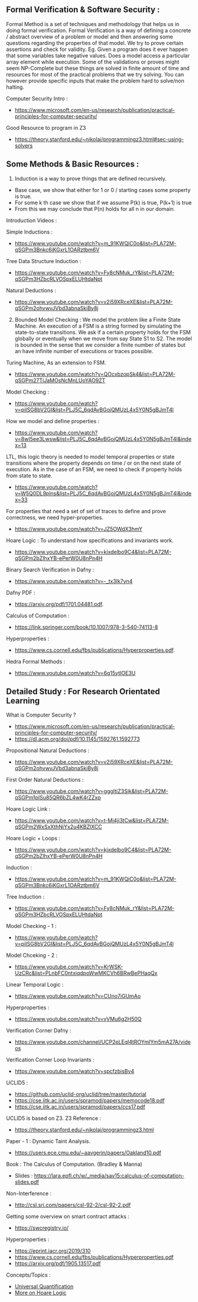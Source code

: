 ## Formal Verification & Software Security : 

Formal Method is a set of techniques and methodology that helps us in
doing formal verification. Formal Verification is a way of defining a
concrete / abstract overview of a problem or model and then answering some
questions regarding the properties of that model. We try to prove certain
assertions and check for validity. Eg. Given a program does it ever happen
that some variables take negative values. Does a model access a particular
array element while execution. Some of the validations or proves might
seem NP-Complete but these things are solved in finite amount of time and
resources for most of the practical problems that we try solving. You can
however provide specific inputs that make the problem hard to solve/non
halting.

Computer Security Intro : 
- https://www.microsoft.com/en-us/research/publication/practical-principles-for-computer-security/

Good Resource to program in Z3 
- https://theory.stanford.edu/~nikolaj/programmingz3.html#sec-using-solvers

## Some Methods & Basic Resources : 

1. Induction is a way to prove things that are defined recursively.
- Base case, we show that either for 1 or 0 / starting cases some property is true.
- For some k th case we show that if we assume P(k) is true, P(k+1) is true
- From this we may conclude that P(n) holds for all n in our domain.

Introduction Videos :

Simple Inductions :
- https://www.youtube.com/watch?v=m_91KWQiC0o&list=PLA72M-qSGPm3Bnkc6iKGxrL1OARztbm6V

Tree Data Structure Induction :
- https://www.youtube.com/watch?v=Fy8cNMuk_rY&list=PLA72M-qSGPm3HZbcRLVOSpxELUHtdaNpt

Natural Deductions :
- https://www.youtube.com/watch?v=v2i59XRceXE&list=PLA72M-qSGPm2ohvwvJVbd3abnaSkiBy8j

2. Bounded Model Checking : We model the problem like a Finite State
Machine. An execution of a FSM is a string formed by simulating the
state-to-state transitions. We ask if a certain property holds for the FSM
globally or eventually when we move from say State S1 to S2. The model is
bounded in the sense that we consider a finite number of states but an
have infinite number of executions or traces possible.

Turing Machine, As an extension to FSM.
- https://www.youtube.com/watch?v=QOcxbzopSk4&list=PLA72M-qSGPm27TjJaMOsNcMnLUoYAO9ZT

Model Checking :
- https://www.youtube.com/watch?v=piISG8bV2GI&list=PLJ5C_6qdAvBGojQMUzL4x5Y0N5gBJmT4l

How we model and define properties :
- https://www.youtube.com/watch?v=8wI5ee3Lwsw&list=PLJ5C_6qdAvBGojQMUzL4x5Y0N5gBJmT4l&index=13

LTL, this logic theory is needed to model temporal properties or state transitions where the property depends on time / or on the next state of
execution. As in the case of an FSM, we need to check if property holds from state to state.

- https://www.youtube.com/watch?v=W5Q0DL9plns&list=PLJ5C_6qdAvBGojQMUzL4x5Y0N5gBJmT4l&index=33

For properties that need a set of set of traces to define and prove correctness, we need hyper-properties.
- https://www.youtube.com/watch?v=JZ5OWdX3hmY

Hoare Logic : To understand how specifications and invariants work.
- https://www.youtube.com/watch?v=kjxdelbo9C4&list=PLA72M-qSGPm2bZlhxYB-ePerW0U8nPn4H

Binary Search Verification in Dafny :
- https://www.youtube.com/watch?v=-_tx3lk7yn4

Dafny PDF : 
- https://arxiv.org/pdf/1701.04481.pdf.

Calculus of Computation : 
- https://link.springer.com/book/10.1007/978-3-540-74113-8

Hyperproperties : 
- https://www.cs.cornell.edu/fbs/publications/Hyperproperties.pdf.

Hedra Formal Methods : 
- https://www.youtube.com/watch?v=6q15ytIOE3U

## Detailed Study : For Research Orientated Learning 

What is Computer Security ?

- https://www.microsoft.com/en-us/research/publication/practical-principles-for-computer-security/
- https://dl.acm.org/doi/pdf/10.1145/1592761.1592773

Propositional Natural Deductions : 
- https://www.youtube.com/watch?v=v2i59XRceXE&list=PLA72M-qSGPm2ohvwvJVbd3abnaSkiBy8j

First Order Natural Deductions : 
- https://www.youtube.com/watch?v=gggItiZ3Sjk&list=PLA72M-qSGPm1pISu85QR6bZL4wK4rZZxp

Hoare Logic Link : 
 - https://www.youtube.com/watch?v=t-Mj4ji3tCw&list=PLA72M-qSGPm2WxSxXthNiYx2u4KBZlXCC

Hoare Logic + Loops : 
- https://www.youtube.com/watch?v=kjxdelbo9C4&list=PLA72M-qSGPm2bZlhxYB-ePerW0U8nPn4H

Induction : 
- https://www.youtube.com/watch?v=m_91KWQiC0o&list=PLA72M-qSGPm3Bnkc6iKGxrL1OARztbm6V

Tree Induction : 
- https://www.youtube.com/watch?v=Fy8cNMuk_rY&list=PLA72M-qSGPm3HZbcRLVOSpxELUHtdaNpt

Model Checking - 1 : 
- https://www.youtube.com/watch?v=piISG8bV2GI&list=PLJ5C_6qdAvBGojQMUzL4x5Y0N5gBJmT4l

Model Chceking - 2 : 
- https://www.youtube.com/watch?v=KrWSK-UzCRc&list=PLnbFC0ntxiqdpoWwMKCVh6BRwBePHaqQx

Linear Temporal Logic : 
- https://www.youtube.com/watch?v=CUno7iGUmAo

Hyperproperties : 
- https://www.youtube.com/watch?v=vVMu6g2H50Q

Verification Corner Dafny : 
- https://www.youtube.com/channel/UCP2eLEql4tROYmIYm5mA27A/videos

Verification Corner Loop Invariants : 
- https://www.youtube.com/watch?v=spcfzbisBv4

UCLID5 :
- https://github.com/uclid-org/uclid/tree/master/tutorial
- https://cse.iitk.ac.in/users/spramod/papers/memocode18.pdf
- https://cse.iitk.ac.in/users/spramod/papers/ccs17.pdf

UCLID5 is based on Z3. Z3 Reference :
- https://theory.stanford.edu/~nikolaj/programmingz3.html

Paper - 1 : Dynamic Taint Analysis.
- https://users.ece.cmu.edu/~aavgerin/papers/Oakland10.pdf

Book : The Calculus of Computation. (Bradley & Manna)
- Slides : https://lara.epfl.ch/w/_media/sav15:calculus-of-computation-slides.pdf

Non-Interference :
- http://csl.sri.com/papers/csl-92-2/csl-92-2.pdf

Getting some overview on smart contract attacks :
- https://swcregistry.io/

Hyperproperties :
- https://eprint.iacr.org/2019/310
- https://www.cs.cornell.edu/fbs/publications/Hyperproperties.pdf
- https://arxiv.org/pdf/1905.13517.pdf

Concepts/Topics : 
- [Universal Quantification](https://en.wikipedia.org/wiki/Universal_quantification)
- [More on Hoare Logic](https://www.cs.cmu.edu/~aldrich/courses/654-sp07/slides/7-hoare.pdf)
